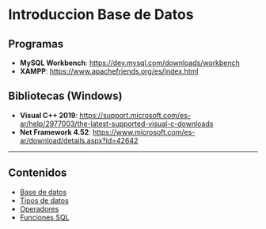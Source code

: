# Introduccion Base de Datos
## Programas
* **MySQL Workbench**: <https://dev.mysql.com/downloads/workbench>
* **XAMPP**: <https://www.apachefriends.org/es/index.html>

## Bibliotecas (Windows)
* **Visual C++ 2019**: <https://support.microsoft.com/es-ar/help/2977003/the-latest-supported-visual-c-downloads>
* **Net Framework 4.52**: <https://www.microsoft.com/es-ar/download/details.aspx?id=42642>
___
## Contenidos
* [Base de datos](./docs/database.md)
* [Tipos de datos](./docs/tipos-datos.md)
* [Operadores](./docs/operadores.md)
* [Funciones SQL](./docs/funciones.md)
